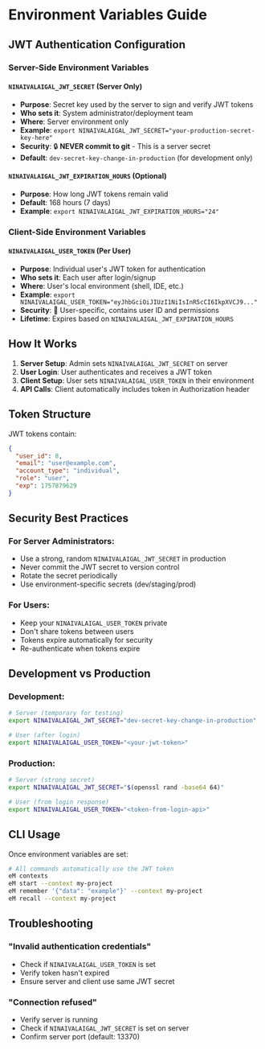 # Environment Variables Guide

## JWT Authentication Configuration

### Server-Side Environment Variables

#### `NINAIVALAIGAL_JWT_SECRET` (Server Only)
- **Purpose**: Secret key used by the server to sign and verify JWT tokens
- **Who sets it**: System administrator/deployment team
- **Where**: Server environment only
- **Example**: `export NINAIVALAIGAL_JWT_SECRET="your-production-secret-key-here"`
- **Security**: 🔒 **NEVER commit to git** - This is a server secret
- **Default**: `dev-secret-key-change-in-production` (for development only)

#### `NINAIVALAIGAL_JWT_EXPIRATION_HOURS` (Optional)
- **Purpose**: How long JWT tokens remain valid
- **Default**: 168 hours (7 days)
- **Example**: `export NINAIVALAIGAL_JWT_EXPIRATION_HOURS="24"`

### Client-Side Environment Variables

#### `NINAIVALAIGAL_USER_TOKEN` (Per User)
- **Purpose**: Individual user's JWT token for authentication
- **Who sets it**: Each user after login/signup
- **Where**: User's local environment (shell, IDE, etc.)
- **Example**: `export NINAIVALAIGAL_USER_TOKEN="eyJhbGciOiJIUzI1NiIsInR5cCI6IkpXVCJ9..."`
- **Security**: 🔐 User-specific, contains user ID and permissions
- **Lifetime**: Expires based on `NINAIVALAIGAL_JWT_EXPIRATION_HOURS`

## How It Works

1. **Server Setup**: Admin sets `NINAIVALAIGAL_JWT_SECRET` on server
2. **User Login**: User authenticates and receives a JWT token
3. **Client Setup**: User sets `NINAIVALAIGAL_USER_TOKEN` in their environment
4. **API Calls**: Client automatically includes token in Authorization header

## Token Structure

JWT tokens contain:
```json
{
  "user_id": 8,
  "email": "user@example.com", 
  "account_type": "individual",
  "role": "user",
  "exp": 1757879629
}
```

## Security Best Practices

### For Server Administrators:
- Use a strong, random `NINAIVALAIGAL_JWT_SECRET` in production
- Never commit the JWT secret to version control
- Rotate the secret periodically
- Use environment-specific secrets (dev/staging/prod)

### For Users:
- Keep your `NINAIVALAIGAL_USER_TOKEN` private
- Don't share tokens between users
- Tokens expire automatically for security
- Re-authenticate when tokens expire

## Development vs Production

### Development:
```bash
# Server (temporary for testing)
export NINAIVALAIGAL_JWT_SECRET="dev-secret-key-change-in-production"

# User (after login)
export NINAIVALAIGAL_USER_TOKEN="<your-jwt-token>"
```

### Production:
```bash
# Server (strong secret)
export NINAIVALAIGAL_JWT_SECRET="$(openssl rand -base64 64)"

# User (from login response)
export NINAIVALAIGAL_USER_TOKEN="<token-from-login-api>"
```

## CLI Usage

Once environment variables are set:
```bash
# All commands automatically use the JWT token
eM contexts
eM start --context my-project
eM remember '{"data": "example"}' --context my-project
eM recall --context my-project
```

## Troubleshooting

### "Invalid authentication credentials"
- Check if `NINAIVALAIGAL_USER_TOKEN` is set
- Verify token hasn't expired
- Ensure server and client use same JWT secret

### "Connection refused"
- Verify server is running
- Check if `NINAIVALAIGAL_JWT_SECRET` is set on server
- Confirm server port (default: 13370)
